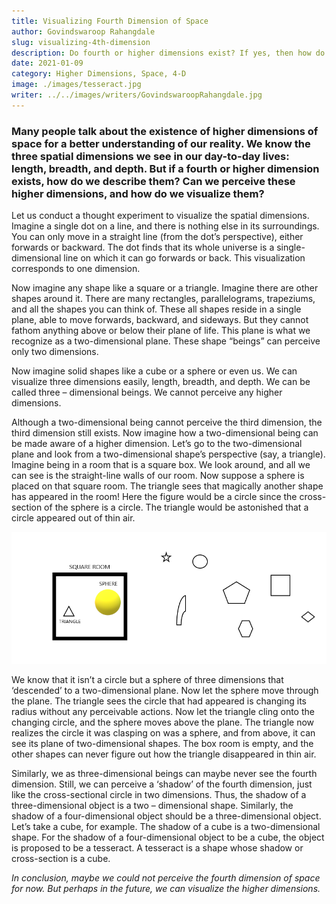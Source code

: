 ```yaml
---
title: Visualizing Fourth Dimension of Space
author: Govindswaroop Rahangdale
slug: visualizing-4th-dimension
description: Do fourth or higher dimensions exist? If yes, then how do we describe them? Can we perceive these higher dimensions, and how do we visualize them?
date: 2021-01-09
category: Higher Dimensions, Space, 4-D
image: ./images/tesseract.jpg
writer: ../../images/writers/GovindswaroopRahangdale.jpg
---
```


### Many people talk about the existence of higher dimensions of space for a better understanding of our reality. We know the three spatial dimensions we see in our day-to-day lives: length, breadth, and depth. But if a fourth or higher dimension exists, how do we describe them? Can we perceive these higher dimensions, and how do we visualize them?

Let us conduct a thought experiment to visualize the spatial dimensions. Imagine a single dot on a line, and there is nothing else in its surroundings. You can only move in a straight line (from the dot’s perspective), either forwards or backward. The dot finds that its whole universe is a single-dimensional line on which it can go forwards or back. This visualization corresponds to one dimension.

Now imagine any shape like a square or a triangle. Imagine there are other shapes around it. There are many rectangles, parallelograms, trapeziums, and all the shapes you can think of. These all shapes reside in a single plane, able to move forwards, backward, and sideways. But they cannot fathom anything above or below their plane of life. This plane is what we recognize as a two-dimensional plane. These shape “beings” can perceive only two dimensions.

Now imagine solid shapes like a cube or a sphere or even us. We can visualize three dimensions easily, length, breadth, and depth. We can be called three – dimensional beings. We cannot perceive any higher dimensions.

Although a two-dimensional being cannot perceive the third dimension, the third dimension still exists. Now imagine how a two-dimensional being can be made aware of a higher dimension. Let’s go to the two-dimensional plane and look from a two-dimensional shape’s perspective (say, a triangle). Imagine being in a room that is a square box. We look around, and all we can see is the straight-line walls of our room. Now suppose a sphere is placed on that square room. The triangle sees that magically another shape has appeared in the room! Here the figure would be a circle since the cross-section of the sphere is a circle. The triangle would be astonished that a circle appeared out of thin air.

![plane](./images/plane.png)

We know that it isn’t a circle but a sphere of three dimensions that ‘descended’ to a two-dimensional plane. Now let the sphere move through the plane. The triangle sees the circle that had appeared is changing its radius without any perceivable actions. Now let the triangle cling onto the changing circle, and the sphere moves above the plane. The triangle now realizes the circle it was clasping on was a sphere, and from above, it can see its plane of two-dimensional shapes. The box room is empty, and the other shapes can never figure out how the triangle disappeared in thin air.

Similarly, we as three-dimensional beings can maybe never see the fourth dimension. Still, we can perceive a ‘shadow’ of the fourth dimension, just like the cross-sectional circle in two dimensions. Thus, the shadow of a three-dimensional object is a two – dimensional shape. Similarly, the shadow of a four-dimensional object should be a three-dimensional object. Let’s take a cube, for example. The shadow of a cube is a two-dimensional shape. For the shadow of a four-dimensional object to be a cube, the object is proposed to be a tesseract. A tesseract is a shape whose shadow or cross-section is a cube.

*In conclusion, maybe we could not perceive the fourth dimension of space for now. But perhaps in the future, we can visualize the higher dimensions.*